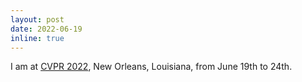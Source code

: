 ```yaml
---
layout: post
date: 2022-06-19
inline: true
---
```


I am at [CVPR 2022](https://cvpr2022.thecvf.com/), New Orleans, Louisiana, from June 19th to 24th.
